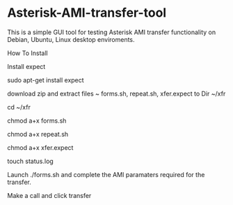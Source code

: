 # Asterisk-AMI-transfer-tool

This is a simple GUI tool for testing Asterisk AMI transfer functionality on Debian, Ubuntu, Linux desktop enviroments. 


How To Install

Install expect

sudo apt-get install expect

download zip and extract files ~ forms.sh, repeat.sh, xfer.expect to Dir ~/xfr

cd ~/xfr

chmod a+x forms.sh

chmod a+x repeat.sh

chmod a+x xfer.expect

touch status.log

Launch ./forms.sh and complete the AMI paramaters required for the transfer.

Make a call and click transfer 


